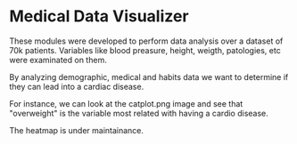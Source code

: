 # Medical Data Visualizer

These modules were developed to perform data analysis over a dataset of 70k patients. Variables like blood preasure, height, weigth, patologies, etc were examinated on them.

By analyzing demographic, medical and habits data we want to determine if they can lead into a cardiac disease.

For instance, we can look at the catplot.png image and see that "overweight" is the variable most related with having a cardio disease.

The heatmap is under maintainance.